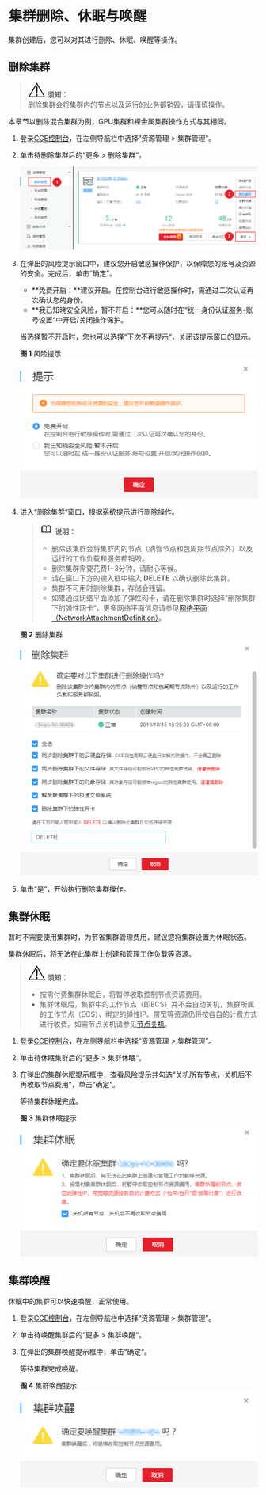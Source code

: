 # 集群删除、休眠与唤醒<a name="cce_01_0031"></a>

集群创建后，您可以对其进行删除、休眠、唤醒等操作。

## 删除集群<a name="section186941617125315"></a>

>![](public_sys-resources/icon-notice.gif) **须知：**   
>删除集群会将集群内的节点以及运行的业务都销毁，请谨慎操作。  

本章节以删除混合集群为例，GPU集群和裸金属集群操作方式与其相同。

1.  登录[CCE控制台](https://console.huaweicloud.com/cce2.0/?utm_source=helpcenter)，在左侧导航栏中选择“资源管理 \> 集群管理”。
2.  单击待删除集群后的“更多 \> 删除集群“。

    ![](figures/zh-cn_image_0168014766.png)

3.  在弹出的风险提示窗口中，建议您开启敏感操作保护，以保障您的账号及资源的安全。完成后，单击“确定”。

    -   **免费开启：**建议开启。在控制台进行敏感操作时，需通过二次认证再次确认您的身份。
    -   **我已知晓安全风险，暂不开启：**您可以随时在“统一身份认证服务-账号设置“中开启/关闭操作保护。

    当选择暂不开启时，您也可以选择“下次不再提示“，关闭该提示窗口的显示。

    **图 1**  风险提示<a name="fig17521711125015"></a>  
    ![](figures/风险提示.png "风险提示")

4.  进入“删除集群“窗口，根据系统提示进行删除操作。

    >![](public_sys-resources/icon-note.gif) **说明：**   
    >-   删除该集群会将集群内的节点（纳管节点和包周期节点除外）以及运行的工作负载和服务都销毁。  
    >-   删除集群需要花费1\~3分钟，请耐心等候。  
    >-   请在窗口下方的输入框中输入  **DELETE**  以确认删除此集群。  
    >-   集群不可用时删除集群，存储会残留。  
    >-   如果通过网络平面添加了弹性网卡，请在删除集群时选择“删除集群下的弹性网卡“，更多网络平面信息请参见[网络平面（NetworkAttachmentDefinition）](网络平面（NetworkAttachmentDefinition）.md)。  

    **图 2**  删除集群<a name="fig3823119131311"></a>  
    ![](figures/删除集群.png "删除集群")

5.  单击“是“，开始执行删除集群操作。

## 集群休眠<a name="section080654155210"></a>

暂时不需要使用集群时，为节省集群管理费用，建议您将集群设置为休眠状态。

集群休眠后，将无法在此集群上创建和管理工作负载等资源。

>![](public_sys-resources/icon-notice.gif) **须知：**   
>-   按需付费集群休眠后，将暂停收取控制节点资源费用。  
>-   集群休眠后，集群中的工作节点（即ECS）并不会自动关机，集群所属的工作节点（ECS）、绑定的弹性IP、带宽等资源仍将按各自的计费方式进行收费。如需节点关机请参见[节点关机](节点关机.md)。  

1.  登录[CCE控制台](https://console.huaweicloud.com/cce2.0/?utm_source=helpcenter)，在左侧导航栏中选择“资源管理 \> 集群管理”。
2.  单击待休眠集群后的“更多 \> 集群休眠“。
3.  在弹出的集群休眠提示框中，查看风险提示并勾选“关机所有节点，关机后不再收取节点费用“，单击“确定“。

    等待集群休眠完成。

    **图 3**  集群休眠提示<a name="fig101161547191718"></a>  
    ![](figures/集群休眠提示.png "集群休眠提示")


## 集群唤醒<a name="section35851974575"></a>

休眠中的集群可以快速唤醒，正常使用。

1.  登录[CCE控制台](https://console.huaweicloud.com/cce2.0/?utm_source=helpcenter)，在左侧导航栏中选择“资源管理 \> 集群管理”。
2.  单击待唤醒集群后的“更多 \> 集群唤醒“。
3.  在弹出的集群唤醒提示框中，单击“确定“。

    等待集群完成唤醒。

    **图 4**  集群唤醒提示<a name="fig87418712120"></a>  
    ![](figures/集群唤醒提示.png "集群唤醒提示")


